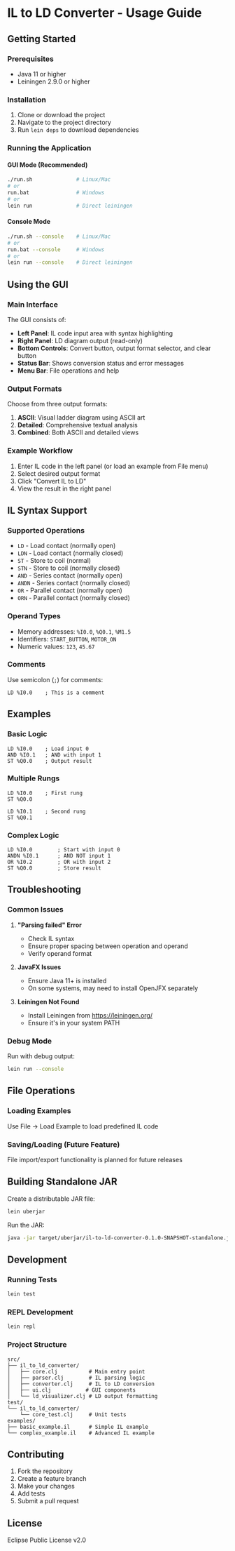 # IL to LD Converter - Usage Guide

## Getting Started

### Prerequisites
- Java 11 or higher
- Leiningen 2.9.0 or higher

### Installation
1. Clone or download the project
2. Navigate to the project directory
3. Run `lein deps` to download dependencies

### Running the Application

#### GUI Mode (Recommended)
```bash
./run.sh              # Linux/Mac
# or
run.bat               # Windows
# or
lein run              # Direct leiningen
```

#### Console Mode
```bash
./run.sh --console    # Linux/Mac
# or
run.bat --console     # Windows
# or
lein run --console    # Direct leiningen
```

## Using the GUI

### Main Interface
The GUI consists of:
- **Left Panel**: IL code input area with syntax highlighting
- **Right Panel**: LD diagram output (read-only)
- **Bottom Controls**: Convert button, output format selector, and clear button
- **Status Bar**: Shows conversion status and error messages
- **Menu Bar**: File operations and help

### Output Formats
Choose from three output formats:

1. **ASCII**: Visual ladder diagram using ASCII art
2. **Detailed**: Comprehensive textual analysis
3. **Combined**: Both ASCII and detailed views

### Example Workflow
1. Enter IL code in the left panel (or load an example from File menu)
2. Select desired output format
3. Click "Convert IL to LD"
4. View the result in the right panel

## IL Syntax Support

### Supported Operations
- `LD` - Load contact (normally open)
- `LDN` - Load contact (normally closed)
- `ST` - Store to coil (normal)
- `STN` - Store to coil (normally closed)
- `AND` - Series contact (normally open)
- `ANDN` - Series contact (normally closed)
- `OR` - Parallel contact (normally open)
- `ORN` - Parallel contact (normally closed)

### Operand Types
- Memory addresses: `%I0.0`, `%Q0.1`, `%M1.5`
- Identifiers: `START_BUTTON`, `MOTOR_ON`
- Numeric values: `123`, `45.67`

### Comments
Use semicolon (`;`) for comments:
```
LD %I0.0    ; This is a comment
```

## Examples

### Basic Logic
```
LD %I0.0    ; Load input 0
AND %I0.1   ; AND with input 1
ST %Q0.0    ; Output result
```

### Multiple Rungs
```
LD %I0.0    ; First rung
ST %Q0.0

LD %I0.1    ; Second rung
ST %Q0.1
```

### Complex Logic
```
LD %I0.0        ; Start with input 0
ANDN %I0.1      ; AND NOT input 1
OR %I0.2        ; OR with input 2
ST %Q0.0        ; Store result
```

## Troubleshooting

### Common Issues

1. **"Parsing failed" Error**
   - Check IL syntax
   - Ensure proper spacing between operation and operand
   - Verify operand format

2. **JavaFX Issues**
   - Ensure Java 11+ is installed
   - On some systems, may need to install OpenJFX separately

3. **Leiningen Not Found**
   - Install Leiningen from https://leiningen.org/
   - Ensure it's in your system PATH

### Debug Mode
Run with debug output:
```bash
lein run --console
```

## File Operations

### Loading Examples
Use File → Load Example to load predefined IL code

### Saving/Loading (Future Feature)
File import/export functionality is planned for future releases

## Building Standalone JAR

Create a distributable JAR file:
```bash
lein uberjar
```

Run the JAR:
```bash
java -jar target/uberjar/il-to-ld-converter-0.1.0-SNAPSHOT-standalone.jar
```

## Development

### Running Tests
```bash
lein test
```

### REPL Development
```bash
lein repl
```

### Project Structure
```
src/
├── il_to_ld_converter/
│   ├── core.clj          # Main entry point
│   ├── parser.clj        # IL parsing logic
│   ├── converter.clj     # IL to LD conversion
│   ├── ui.clj           # GUI components
│   └── ld_visualizer.clj # LD output formatting
test/
└── il_to_ld_converter/
    └── core_test.clj     # Unit tests
examples/
├── basic_example.il      # Simple IL example
└── complex_example.il    # Advanced IL example
```

## Contributing

1. Fork the repository
2. Create a feature branch
3. Make your changes
4. Add tests
5. Submit a pull request

## License

Eclipse Public License v2.0
